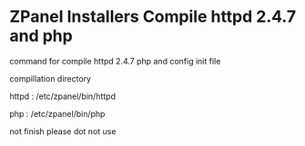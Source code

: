 ZPanel Installers Compile httpd 2.4.7 and php
=================

command for compile httpd 2.4.7 php and config init file

compillation directory

httpd : /etc/zpanel/bin/httpd

php : /etc/zpanel/bin/php

not finish please dot not use
